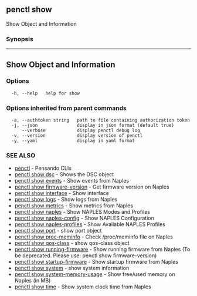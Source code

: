 ## penctl show

Show Object and Information

### Synopsis



-----------------------------
 Show Object and Information 
-----------------------------


### Options

```
  -h, --help   help for show
```

### Options inherited from parent commands

```
  -a, --authtoken string   path to file containing authorization token
  -j, --json               display in json format (default true)
      --verbose            display penctl debug log
  -v, --version            display version of penctl
  -y, --yaml               display in yaml format
```

### SEE ALSO
* [penctl](penctl.md)	 - Pensando CLIs
* [penctl show dsc](penctl_show_dsc.md)	 - Shows the DSC object
* [penctl show events](penctl_show_events.md)	 - Show events from Naples
* [penctl show firmware-version](penctl_show_firmware-version.md)	 - Get firmware version on Naples
* [penctl show interface](penctl_show_interface.md)	 - Show interface
* [penctl show logs](penctl_show_logs.md)	 - Show logs from Naples
* [penctl show metrics](penctl_show_metrics.md)	 - Show metrics from Naples
* [penctl show naples](penctl_show_naples.md)	 - Show NAPLES Modes and Profiles
* [penctl show naples-config](penctl_show_naples-config.md)	 - Show NAPLES Configuration
* [penctl show naples-profiles](penctl_show_naples-profiles.md)	 - Show Available NAPLES Profiles
* [penctl show port](penctl_show_port.md)	 - show port object
* [penctl show proc-meminfo](penctl_show_proc-meminfo.md)	 - Check /proc/meminfo file on Naples
* [penctl show qos-class](penctl_show_qos-class.md)	 - show qos-class object
* [penctl show running-firmware](penctl_show_running-firmware.md)	 - Show running firmware from Naples (To be deprecated. Please use: penctl show firmware-version)
* [penctl show startup-firmware](penctl_show_startup-firmware.md)	 - Show startup firmware from Naples
* [penctl show system](penctl_show_system.md)	 - show system information
* [penctl show system-memory-usage](penctl_show_system-memory-usage.md)	 - Show free/used memory on Naples (in MB)
* [penctl show time](penctl_show_time.md)	 - Show system clock time from Naples

